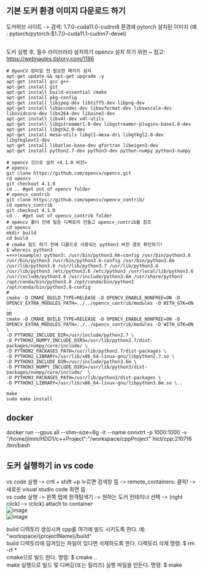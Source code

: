 ## 기본 도커 환경 이미지 다운로드 하기
도커허브 사이트 -> 검색: 1.7.0-cuda11.0-cudnn8 환경에 pytorch 설치된 이미지 (예 : pytorch/pytorch:$1.7.0-cuda11.1-cudnn7-devel)  

## 
도커 실행 후, 필수 라이브러리 설치하기 
opencv 설치 하기 위한 ~ 참고: https://webnautes.tistory.com/1186
```
# OpenCV 컴파일 전 필요한 패키지 설치
apt-get update && apt-get upgrade -y
apt-get install gcc g++
apt-get install git
apt-get install build-essential cmake
apt-get install pkg-config
apt-get install libjpeg-dev libtiff5-dev libpng-dev
apt-get install libavcodec-dev libavformat-dev libswscale-dev libxvidcore-dev libx264-dev libxine2-dev
apt-get install libv4l-dev v4l-utils
apt-get install libgstreamer1.0-dev libgstreamer-plugins-base1.0-dev 
apt-get install libgtk2.0-dev
apt-get install mesa-utils libgl1-mesa-dri libgtkgl2.0-dev libgtkglext1-dev
apt-get install libatlas-base-dev gfortran libeigen3-dev  
apt-get install python2.7-dev python3-dev python-numpy python3-numpy

# opencv 깃으로 설치 <4.1.0 버전>
# opencv
git clone https://github.com/opencv/opencv.git
cd opencv
git checkout 4.1.0
cd .. #get out of opencv folder
# opencv_contrib
git clone https://github.com/opencv/opencv_contrib/
cd opencv_contrib
git checkout 4.1.0
cd .. #get out of opencv_contrib folder
# opencv 폴더 안에 빌듣 디렉토리 만들고 opencv_contrib를 참조
cd opencv
mkdir build
cd build
# cmake 빌드 하기 전에 디폴드로 사용되는 python3 버전 경로 확인하기!
$ whereis python3
=>>>(example) python3: /usr/bin/python3.6m-config /usr/bin/python3.6 /usr/bin/python3 /usr/bin/python3.6-config /usr/bin/python3.6m /usr/lib/python3.8 /usr/lib/python3.7 /usr/lib/python3.6 /usr/lib/python3 /etc/python3.6 /etc/python3 /usr/local/lib/python3.6 /usr/include/python3.6 /usr/include/python3.6m /usr/share/python3 /opt/conda/bin/python3.8 /opt/conda/bin/python3 /opt/conda/bin/python3.8-config
#
cmake -D CMAKE_BUILD_TYPE=RELEASE -D OPENCV_ENABLE_NONFREE=ON -D OPENCV_EXTRA_MODULES_PATH=../../opencv_contrib/modules -D WITH_GTK=ON ..
OR
cmake -D CMAKE_BUILD_TYPE=RELEASE -D OPENCV_ENABLE_NONFREE=ON -D OPENCV_EXTRA_MODULES_PATH=../../opencv_contrib/modules -D WITH_GTK=ON \
-D PYTHON2_INCLUDE_DIR=/usr/include/python2.7 \
-D PYTHON2_NUMPY_INCLUDE_DIRS=/usr/lib/python2.7/dist-packages/numpy/core/include/ \
-D PYTHON2_PACKAGES_PATH=/usr/lib/python2.7/dist-packages \
-D PYTHON2_LIBRARY=/usr/lib/x86_64-linux-gnu/libpython2.7.so \
-D PYTHON3_INCLUDE_DIR=/usr/include/python3.6m \
-D PYTHON3_NUMPY_INCLUDE_DIRS=/usr/lib/python3/dist-packages/numpy/core/include/  \
-D PYTHON3_PACKAGES_PATH=/usr/lib/python3/dist-packages \
-D PYTHON3_LIBRARY=/usr/lib/x86_64-linux-gnu/libpython3.6m.so \..

make
sudo make install
```
## docker
docker run --gpus all --shm-size=8g -it --name onnxtrt -p 1000:1000 -v "/home/jimin/HDD1/c++Project":"/workspace/cppProject" hict/cpp:210716 /bin/bash

## 도커 실행하기 in vs code 
vs code 실행 -> crtl + shift +p 누르면 검색창 뜸 -> remote_containers: 클릭! ->새로운 visual studio code 화면 뜸  
vs code 실행 -> 왼쪽 탭에 원격탐색기 -> 원하는 도커 컨테이너 선택 -> (right click) -> (click) attach to container  
![image](https://user-images.githubusercontent.com/56099627/126133725-50bcf379-3bb1-4651-8881-529bc3270581.png)  
![image](https://user-images.githubusercontent.com/56099627/126133410-74c856fd-85a6-43cb-90f3-e068d624f55d.png)   

build 디렉토리 생성시켜 cpp를 여기에 빌드 시키도록 한다. 예: "workspace/{projectName}/build"  
build 디렉토리에 담겨있는 파일이 있다면 삭제하도록 한다. 디렉토리 삭제 명령: $ rm -rf *  
cmake으로 빌드 한다. 명령: $ cmake ..  
make 실행으로 빌드 및 디버깅(또는 릴리즈) 실행 파일을 만든다. 명령: $ make  
